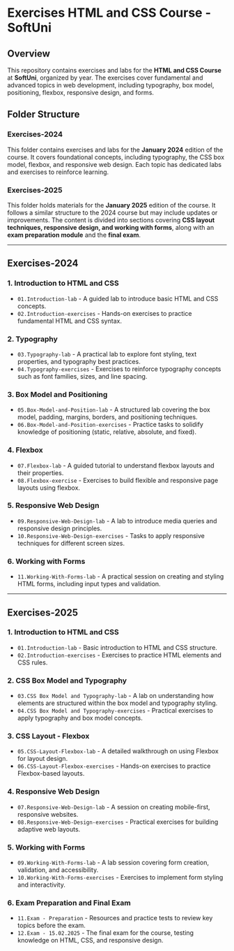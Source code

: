 
# Exercises HTML and CSS Course - SoftUni

## Overview
This repository contains exercises and labs for the **HTML and CSS Course** at **SoftUni**, organized by year. The exercises cover fundamental and advanced topics in web development, including typography, box model, positioning, flexbox, responsive design, and forms.

## Folder Structure

### **Exercises-2024**
This folder contains exercises and labs for the **January 2024** edition of the course. It covers foundational concepts, including typography, the CSS box model, flexbox, and responsive web design. Each topic has dedicated labs and exercises to reinforce learning.

### **Exercises-2025**
This folder holds materials for the **January 2025** edition of the course. It follows a similar structure to the 2024 course but may include updates or improvements. The content is divided into sections covering **CSS layout techniques, responsive design, and working with forms**, along with an **exam preparation module** and the **final exam**.

---

## **Exercises-2024**

### 1. Introduction to HTML and CSS
- `01.Introduction-lab` - A guided lab to introduce basic HTML and CSS concepts.
- `02.Introduction-exercises` - Hands-on exercises to practice fundamental HTML and CSS syntax.

### 2. Typography
- `03.Typography-lab` - A practical lab to explore font styling, text properties, and typography best practices.
- `04.Typography-exercises` - Exercises to reinforce typography concepts such as font families, sizes, and line spacing.

### 3. Box Model and Positioning
- `05.Box-Model-and-Position-lab` - A structured lab covering the box model, padding, margins, borders, and positioning techniques.
- `06.Box-Model-and-Position-exercises` - Practice tasks to solidify knowledge of positioning (static, relative, absolute, and fixed).

### 4. Flexbox
- `07.Flexbox-lab` - A guided tutorial to understand flexbox layouts and their properties.
- `08.Flexbox-exercise` - Exercises to build flexible and responsive page layouts using flexbox.

### 5. Responsive Web Design
- `09.Responsive-Web-Design-lab` - A lab to introduce media queries and responsive design principles.
- `10.Responsive-Web-Design-exercises` - Tasks to apply responsive techniques for different screen sizes.

### 6. Working with Forms
- `11.Working-With-Forms-lab` - A practical session on creating and styling HTML forms, including input types and validation.

---

## **Exercises-2025**

### 1. Introduction to HTML and CSS
- `01.Introduction-lab` - Basic introduction to HTML and CSS structure.
- `02.Introduction-exercises` - Exercises to practice HTML elements and CSS rules.

### 2. CSS Box Model and Typography
- `03.CSS Box Model and Typography-lab` - A lab on understanding how elements are structured within the box model and typography styling.
- `04.CSS Box Model and Typography-exercises` - Practical exercises to apply typography and box model concepts.

### 3. CSS Layout - Flexbox
- `05.CSS-Layout-Flexbox-lab` - A detailed walkthrough on using Flexbox for layout design.
- `06.CSS-Layout-Flexbox-exercises` - Hands-on exercises to practice Flexbox-based layouts.

### 4. Responsive Web Design
- `07.Responsive-Web-Design-lab` - A session on creating mobile-first, responsive websites.
- `08.Responsive-Web-Design-exercises` - Practical exercises for building adaptive web layouts.

### 5. Working with Forms
- `09.Working-With-Forms-lab` - A lab session covering form creation, validation, and accessibility.
- `10.Working-With-Forms-exercises` - Exercises to implement form styling and interactivity.

### 6. Exam Preparation and Final Exam
- `11.Exam - Preparation` - Resources and practice tests to review key topics before the exam.
- `12.Exam - 15.02.2025` - The final exam for the course, testing knowledge on HTML, CSS, and responsive design.

